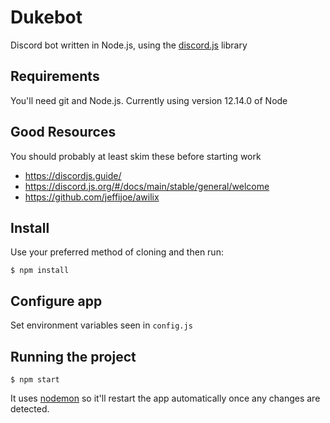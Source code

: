 # Dukebot

Discord bot written in Node.js, using the [discord.js](https://github.com/discordjs/discord.js/) library

## Requirements

You'll need git and Node.js. Currently using version 12.14.0 of Node

## Good Resources

You should probably at least skim these before starting work

- https://discordjs.guide/
- https://discord.js.org/#/docs/main/stable/general/welcome
- https://github.com/jeffijoe/awilix

## Install

Use your preferred method of cloning and then run:

    $ npm install

## Configure app

Set environment variables seen in `config.js`

## Running the project

    $ npm start

It uses [nodemon](https://github.com/remy/nodemon) so it'll restart the app automatically once any changes are detected.